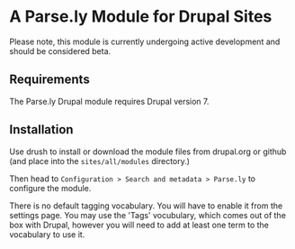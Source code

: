 # A Parse.ly Module for Drupal Sites

Please note, this module is currently undergoing active development and should
be considered beta.

## Requirements

The Parse.ly Drupal module requires Drupal version 7.

## Installation

Use drush to install or download the module files from drupal.org or github (and place into the `sites/all/modules`
directory.) 

Then head to `Configuration > Search and metadata > Parse.ly` to configure the module.

There is no default tagging vocabulary. You will have to enable it from the settings page. You may use the 'Tags' vocubulary, which comes out of the box with Drupal, however you will need to add at least one term to the vocabulary to use it.  


